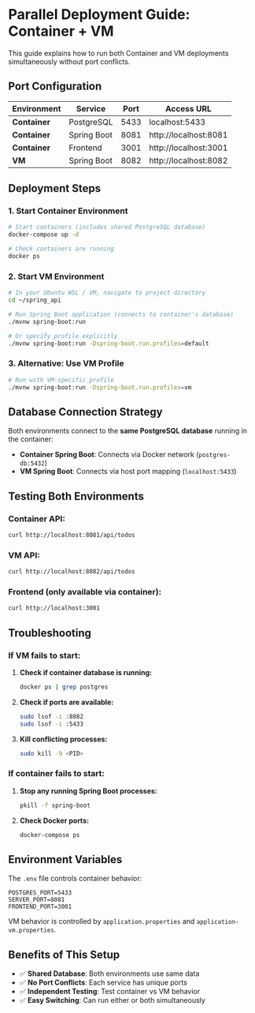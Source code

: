 # Parallel Deployment Guide: Container + VM

This guide explains how to run both Container and VM deployments simultaneously without port conflicts.

## Port Configuration

| Environment | Service | Port | Access URL |
|-------------|---------|------|------------|
| **Container** | PostgreSQL | 5433 | localhost:5433 |
| **Container** | Spring Boot | 8081 | http://localhost:8081 |
| **Container** | Frontend | 3001 | http://localhost:3001 |
| **VM** | Spring Boot | 8082 | http://localhost:8082 |

## Deployment Steps

### 1. Start Container Environment
```bash
# Start containers (includes shared PostgreSQL database)
docker-compose up -d

# Check containers are running
docker ps
```

### 2. Start VM Environment
```bash
# In your Ubuntu WSL / VM, navigate to project directory
cd ~/spring_api

# Run Spring Boot application (connects to container's database)
./mvnw spring-boot:run

# Or specify profile explicitly
./mvnw spring-boot:run -Dspring-boot.run.profiles=default
```

### 3. Alternative: Use VM Profile
```bash
# Run with VM-specific profile
./mvnw spring-boot:run -Dspring-boot.run.profiles=vm
```

## Database Connection Strategy

Both environments connect to the **same PostgreSQL database** running in the container:
- **Container Spring Boot**: Connects via Docker network (`postgres-db:5432`)
- **VM Spring Boot**: Connects via host port mapping (`localhost:5433`)

## Testing Both Environments

### Container API:
```bash
curl http://localhost:8081/api/todos
```

### VM API:
```bash
curl http://localhost:8082/api/todos
```

### Frontend (only available via container):
```bash
curl http://localhost:3001
```

## Troubleshooting

### If VM fails to start:
1. **Check if container database is running:**
   ```bash
   docker ps | grep postgres
   ```

2. **Check if ports are available:**
   ```bash
   sudo lsof -i :8082
   sudo lsof -i :5433
   ```

3. **Kill conflicting processes:**
   ```bash
   sudo kill -9 <PID>
   ```

### If container fails to start:
1. **Stop any running Spring Boot processes:**
   ```bash
   pkill -f spring-boot
   ```

2. **Check Docker ports:**
   ```bash
   docker-compose ps
   ```

## Environment Variables

The `.env` file controls container behavior:
```env
POSTGRES_PORT=5433
SERVER_PORT=8081
FRONTEND_PORT=3001
```

VM behavior is controlled by `application.properties` and `application-vm.properties`.

## Benefits of This Setup

- ✅ **Shared Database**: Both environments use same data
- ✅ **No Port Conflicts**: Each service has unique ports
- ✅ **Independent Testing**: Test container vs VM behavior
- ✅ **Easy Switching**: Can run either or both simultaneously